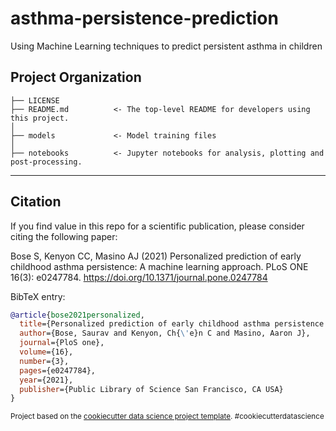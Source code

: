 asthma-persistence-prediction
==============================

Using Machine Learning techniques to predict persistent asthma in children

Project Organization
------------

    ├── LICENSE
    ├── README.md          <- The top-level README for developers using this project.
    │
    ├── models             <- Model training files
    │
    ├── notebooks          <- Jupyter notebooks for analysis, plotting and post-processing.  


--------


## Citation

If you find value in this repo for a scientific publication, please consider citing the following paper:

Bose S, Kenyon CC, Masino AJ (2021) Personalized prediction of early childhood asthma persistence: A machine learning approach. PLoS ONE 16(3): e0247784. https://doi.org/10.1371/journal.pone.0247784

BibTeX entry:

```bibtex
@article{bose2021personalized,
  title={Personalized prediction of early childhood asthma persistence: A machine learning approach},
  author={Bose, Saurav and Kenyon, Ch{\'e}n C and Masino, Aaron J},
  journal={PloS one},
  volume={16},
  number={3},
  pages={e0247784},
  year={2021},
  publisher={Public Library of Science San Francisco, CA USA}
}
```

<p><small>Project based on the <a target="_blank" href="https://drivendata.github.io/cookiecutter-data-science/">cookiecutter data science project template</a>. #cookiecutterdatascience</small></p>
